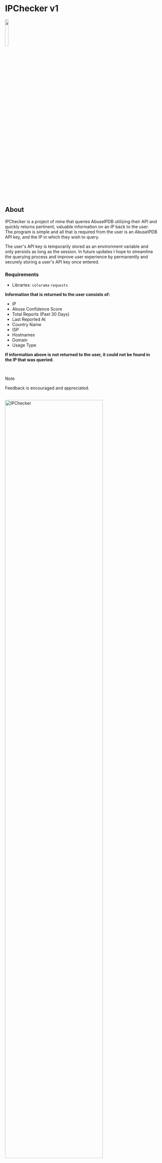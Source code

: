 # IPChecker v1
<img src="https://forthebadge.com/images/badges/made-with-python.png" height="15%" width="15%">

## About
IPChecker is a project of mine that queries AbuseIPDB utilizing their API and quickly returns pertinent, valuable information on an IP back to the user. The program is simple and all that is required from the user is an AbuseIPDB API key, and the IP in which they wish to query.

The user's API key is temporarily stored as an environment variable and only persists as long as the session. In future updates I hope to streamline the querying process and improve user experience by permanently and securely storing a user's API key once entered.

### Requirements
* Libraries: ```colorama``` ```requests```

**Information that is returned to the user consists of:**       
* IP
* Abuse Confidence Score
* Total Reports (Past 30 Days)
* Last Reported At
* Country Name
* ISP
* Hostnames
* Domain
* Usage Type

**If information above is not returned to the user, it could not be found in the IP that was queried.**

</br>

> [!NOTE]
> Feedback is encouraged and appreciated.
</br>

<img src="https://imgur.com/BOyJlOb.png" height="80%" width="80%" alt="IPChecker">

**Certain aspects of the API such as returning reports made by users on the alleged use-case of the IP are in beta mode and are subject to not function properly. Due to this, the code does exist within the program, but is commented out.**
